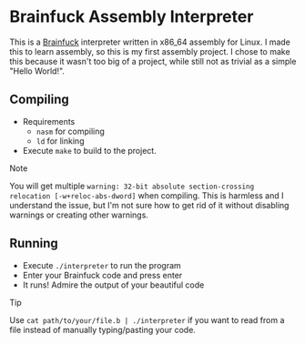# Brainfuck Assembly Interpreter

This is a [Brainfuck](https://en.wikipedia.org/wiki/Brainfuck) interpreter written in x86_64 assembly for Linux. I made this to learn assembly, so this is my first assembly project. I chose to make this because it wasn't too big of a project, while still not as trivial as a simple "Hello World!".


## Compiling

- Requirements
  - `nasm` for compiling
  - `ld` for linking
- Execute `make` to build to the project.

> [!NOTE]
> You will get multiple `warning: 32-bit absolute section-crossing relocation [-w+reloc-abs-dword]` when compiling. This is harmless and I understand the issue, but I'm not sure how to get rid of it without disabling warnings or creating other warnings.


## Running

- Execute `./interpreter` to run the program
- Enter your Brainfuck code and press enter
- It runs! Admire the output of your beautiful code

> [!TIP]
> Use `cat path/to/your/file.b | ./interpreter` if you want to read from a file instead of manually typing/pasting your code.
